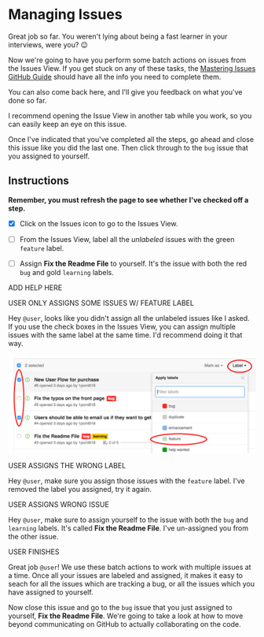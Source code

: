 # Managing Issues

Great job so far. You weren't lying about being a fast learner in your interviews, were you? :wink:

Now we're going to have you perform some batch actions on issues from the Issues View. If you get stuck on any of these tasks, the [Mastering Issues GitHub Guide](https://guides.github.com/features/issues/) should have all the info you need to complete them. 

You can also come back here, and I'll give you feedback on what you've done so far. 

I recommend opening the Issue View in another tab while you work, so you can easily keep an eye on this issue.

Once I've indicated that you've completed all the steps, go ahead and close this issue like you did the last one. Then click through to the `bug` issue that you assigned to yourself.

## Instructions
**Remember, you must refresh the page to see whether I've checked off a step.**

- [x] Click on the Issues icon to go to the Issues View.
- [ ] From the Issues View, label all the _unlabeled_ issues with the green `feature` label.
- [ ] Assign **Fix the Readme File** to yourself. It's the issue with both the red `bug` and gold `learning` labels.


ADD HELP HERE


USER ONLY ASSIGNS SOME ISSUES W/ FEATURE LABEL

Hey `@user`, looks like you didn't assign all the unlabeled issues like I asked. If you use the check boxes in the Issues View, you can assign multiple issues with the same label at the same time. I'd recommend doing it that way.

![Label Tutorial](https://raw.githubusercontent.com/1point618/codename-exemplar/master/img/label-tutorial.png)


USER ASSIGNS THE WRONG LABEL

Hey `@user`, make sure you assign those issues with the `feature` label. I've removed the label you assigned, try it again.


USER ASSIGNS WRONG ISSUE

Hey `@user`, make sure to assign yourself to the issue with both the `bug` and `learning` labels. It's called **Fix the Readme File**. I've un-assigned you from the other issue.


USER FINISHES

Great job `@user`! We use these batch actions to work with multiple issues at a time. Once all your issues are labeled and assigned, it makes it easy to seach for all the issues which are tracking a bug, or all the issues which you have assigned to yourself. 

Now close this issue and go to the `bug` issue that you just assigned to yourself, **Fix the Readme File**. We're going to take a look at how to move beyond communicating on GitHub to actually collaborating on the code.